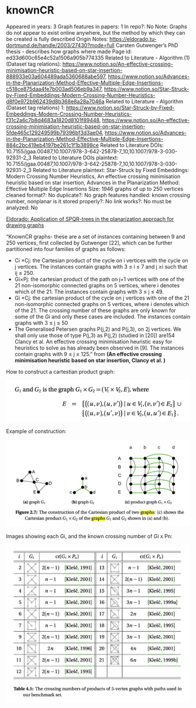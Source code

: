 # knownCR

Appeared in years: 3
Graph features in papers: 1
In repo?: No
Note: Graphs do not appear to exist online anywhere, but the method by which they can be created is fully described
Origin Notes: https://eldorado.tu-dortmund.de/handle/2003/27430?mode=full
Carsten Gutwenger’s PhD thesis - describes how graphs where made 
Page id: ed33d600c65e4c52a1506a905b774335
Related to Literature - Algorithm (1) (Dataset tag relations): https://www.notion.so/An-effective-crossing-minimisation-heuristic-based-on-star-insertion-888933e03a604489ada5360688abe597, https://www.notion.so/Advances-in-the-Planarization-Method-Effective-Multiple-Edge-Insertions-c518ce875daa4fe7b003ad506eb9a347, https://www.notion.so/Star-Struck-by-Fixed-Embeddings-Modern-Crossing-Number-Heuristics-d8f0e972b962439d8b368e8a28a7046a
Related to Literature - Algorithm (Dataset tag relations) 1: https://www.notion.so/Star-Struck-by-Fixed-Embeddings-Modern-Crossing-Number-Heuristics-f31c2a6c7b8d4683a1820d8101f89448, https://www.notion.so/An-effective-crossing-minimisation-heuristic-based-on-star-insertion-5fde465c129249599b79396bf3d3ae04, https://www.notion.so/Advances-in-the-Planarization-Method-Effective-Multiple-Edge-Insertions-884c2bc419eb4197be261c1f1b3898ce
Related to Literature DOIs: 10.7155/jgaa.00487,10.1007/978-3-642-25878-7_10,10.1007/978-3-030-92931-2_3
Related to Literature DOIs plaintext: 10.7155/jgaa.00487,10.1007/978-3-642-25878-7_10,10.1007/978-3-030-92931-2_3
Related to Literature plaintext: Star-Struck by Fixed Embeddings:
Modern Crossing Number Heuristics, An effective crossing minimisation heuristic based on star insertion, Advances in the Planarization Method: Effective Multiple Edge Insertions
Size: 1946 graphs of up to 250 vertices
cleaned format?: No
duplicate?: No
graph features handled: known crossing number, nonplanar
is it stored properly?: No
link works?: No
must be analyzed: No

[Eldorado: Application of SPQR-trees in the planarization approach for drawing graphs](https://eldorado.tu-dortmund.de/handle/2003/27430?mode=full)

“KnownCR graphs- these are a set of instances containing between 9 and 250 vertices, first collected by Gutwenger [22], which can be further partitioned into four families of graphs as follows:

- Ci ×Cj: the Cartesian product of the cycle on i vertices with the cycle on j vertices. The instances contain graphs with 3 ≤ i ≤ 7 and j ≥i such that ij ≤ 250.
- Gi×Pj: the cartesian product of the path on j+1 vertices with one of the 21 non-isomorphic connected graphs on 5 vertices, where i denotes which of the 21. The instances contain graphs with 3 ≤ j ≤ 49.
- Gi ×Cj: the cartesian product of the cycle on j vertices with one of the 21 non-isomorphic connected graphs on 5 vertices, where i denotes which of the 21. The crossing number of these graphs are only known for some of the Gi and only these cases are included. The instances contain graphs with 3 ≤ j ≤ 50
- The Generalised Petersen graphs P(j,2) and P(j,3), on 2j vertices. We shall only use those of type P(j,3) as P(j,2) (studied in [20]) are154 Clancy et al. An effective crossing minimisation heuristic easy for heuristics to solve as has already been observed in [9]. The instances contain graphs with 9 ≤ j ≤ 125.” from **(An effective crossing minimisation heuristic based on star insertion, Clancy et al. )**

How to construct a cartestian product graph:

![Screen Shot 2023-01-28 at 2.42.31 PM.png](knownCR%20ed33d600c65e4c52a1506a905b774335/Screen_Shot_2023-01-28_at_2.42.31_PM.png)

Example of construction:

![Screen Shot 2023-01-28 at 2.42.42 PM.png](knownCR%20ed33d600c65e4c52a1506a905b774335/Screen_Shot_2023-01-28_at_2.42.42_PM.png)

Images showing each Gi, and the known crossing number of Gi x Pn:

![Screen Shot 2023-01-28 at 2.50.06 PM.png](knownCR%20ed33d600c65e4c52a1506a905b774335/Screen_Shot_2023-01-28_at_2.50.06_PM.png)